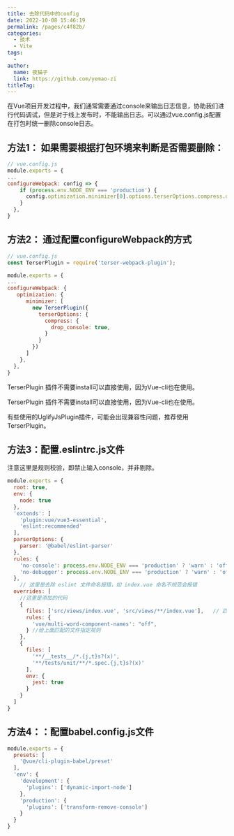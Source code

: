 ```yaml
---
title: 去除代码中的config
date: 2022-10-08 15:46:19
permalink: /pages/c4f82b/
categories:
  - 技术
  - Vite
tags:
  - 
author: 
  name: 夜猫子
  link: https://github.com/yemao-zi
titleTag: 
---
```

在Vue项目开发过程中，我们通常需要通过console来输出日志信息，协助我们进行代码调试，但是对于线上发布时，不能输出日志。可以通过vue.config.js配置在打包时统一删除console日志。

## 方法1： 如果需要根据打包环境来判断是否需要删除：

```js
// vue.config.js
module.exports = {
...
configureWebpack: config => {
    if (process.env.NODE_ENV === 'production') {
      config.optimization.minimizer[0].options.terserOptions.compress.drop_console = true
    }
  },
}
```

## 方法2： 通过配置configureWebpack的方式

```js
// vue.config.js
const TerserPlugin = require('terser-webpack-plugin');

module.exports = {
...
configureWebpack: {
   optimization: {
      minimizer: [
        new TerserPlugin({
          terserOptions: {
            compress: {
              drop_console: true,
            }
          }
        })
      ]
    },
  },
}
```

TerserPlugin 插件不需要install可以直接使用，因为Vue-cli也在使用。

TerserPlugin 插件不需要install可以直接使用，因为Vue-cli也在使用。

有些使用的UglifyJsPlugin插件，可能会出现兼容性问题，推荐使用TerserPlugin。

## 方法3：配置.eslintrc.js文件

注意这里是规则校验，即禁止输入console，并非剔除。

```js
module.exports = {
  root: true,
  env: {
    node: true
  },
  'extends': [
    'plugin:vue/vue3-essential',
    'eslint:recommended'
  ],
  parserOptions: {
    parser: '@babel/eslint-parser'
  },
  rules: {
    'no-console': process.env.NODE_ENV === 'production' ? 'warn' : 'off',
    'no-debugger': process.env.NODE_ENV === 'production' ? 'warn' : 'off'
  },
    // 这里是去除 eslint 文件命名报错，如 index.vue 命名不规范会报错
  overrides: [
    //这里是添加的代码
    {
      files: ['src/views/index.vue', 'src/views/**/index.vue'],   // 匹配views和二级目录中的index.vue
      rules: {
        'vue/multi-word-component-names': "off",
      } //给上面匹配的文件指定规则
    },
    {
      files: [
        '**/__tests__/*.{j,t}s?(x)',
        '**/tests/unit/**/*.spec.{j,t}s?(x)'
      ],
      env: {
        jest: true
      }
    }
  ]
}

```

## 方法4：：配置babel.config.js文件

```js
module.exports = {
  presets: [
    '@vue/cli-plugin-babel/preset'
  ],
  'env': {
    'development': {
      'plugins': ['dynamic-import-node']
    },
    'production': {
      'plugins': ['transform-remove-console']
    }
  }
}
```

